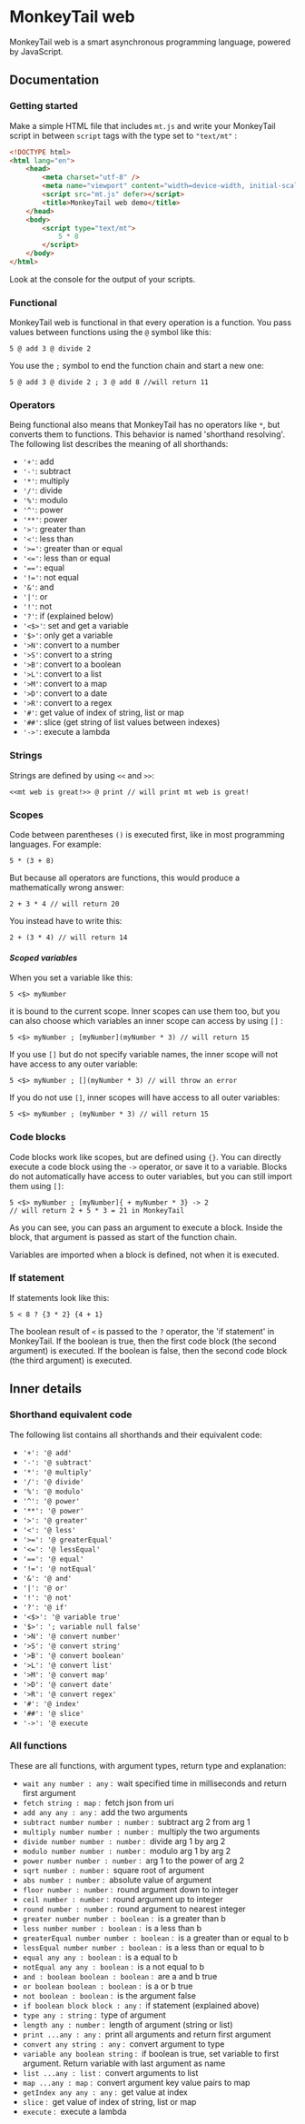 # MonkeyTail web

MonkeyTail web is a smart asynchronous programming language, powered by JavaScript.

## Documentation

### **Getting started**

Make a simple HTML file that includes `mt.js` and write your MonkeyTail script in between `script` tags with the type set to `"text/mt"` :

```html
<!DOCTYPE html>
<html lang="en">
	<head>
		<meta charset="utf-8" />
		<meta name="viewport" content="width=device-width, initial-scale=1" />
		<script src="mt.js" defer></script>
		<title>MonkeyTail web demo</title>
	</head>
	<body>
		<script type="text/mt">
			5 * 8
		</script>
	</body>
</html>
```

Look at the console for the output of your scripts.

### **Functional**

MonkeyTail web is functional in that every operation is a function. You pass values between functions using the `@` symbol like this:

```mt
5 @ add 3 @ divide 2
```

You use the `;` symbol to end the function chain and start a new one:

```mt
5 @ add 3 @ divide 2 ; 3 @ add 8 //will return 11
```

### **Operators**

Being functional also means that MonkeyTail has no operators like `*`, but converts them to functions. This behavior is named 'shorthand resolving'. The following list describes the meaning of all shorthands:

- `'+'`: add
- `'-'`: subtract
- `'*'`: multiply
- `'/'`: divide
- `'%'`: modulo
- `'^'`: power
- `'**'`: power
- `'>'`: greater than
- `'<'`: less than
- `'>='`: greater than or equal
- `'<='`: less than or equal
- `'=='`: equal
- `'!='`: not equal
- `'&'`: and
- `'|'`: or
- `'!'`: not
- `'?'`: if (explained below)
- `'<$>'`: set and get a variable
- `'$>'`: only get a variable
- `'>N'`: convert to a number
- `'>S'`: convert to a string
- `'>B'`: convert to a boolean
- `'>L'`: convert to a list
- `'>M'`: convert to a map
- `'>D'`: convert to a date
- `'>R'`: convert to a regex
- `'#'`: get value of index of string, list or map
- `'##'`: slice (get string of list values between indexes)
- `'->'`: execute a lambda

### **Strings**

Strings are defined by using `<<` and `>>`:

```mt
<<mt web is great!>> @ print // will print mt web is great!
```

### **Scopes**

Code between parentheses `()` is executed first, like in most programming languages. For example:

```mt
5 * (3 + 8)
```

But because all operators are functions, this would produce a mathematically wrong answer:

```mt
2 + 3 * 4 // will return 20
```

You instead have to write this:

```mt
2 + (3 * 4) // will return 14
```

#### *Scoped variables*

When you set a variable like this:

```mt
5 <$> myNumber
```

it is bound to the current scope. Inner scopes can use them too, but you can also choose which variables an inner scope can access by using `[]` :

```mt
5 <$> myNumber ; [myNumber](myNumber * 3) // will return 15
```

If you use `[]` but do not specify variable names, the inner scope will not have access to any outer variable:

```mt
5 <$> myNumber ; [](myNumber * 3) // will throw an error
```

If you do not use `[]`, inner scopes will have access to all outer variables:

```mt
5 <$> myNumber ; (myNumber * 3) // will return 15
```

### **Code blocks**

Code blocks work like scopes, but are defined using `{}`. You can directly execute a code block using the `->` operator, or save it to a variable. Blocks do not automatically have access to outer variables, but you can still import them using `[]`:

```mt
5 <$> myNumber ; [myNumber]{ + myNumber * 3} -> 2
// will return 2 + 5 * 3 = 21 in MonkeyTail
```

As you can see, you can pass an argument to execute a block. Inside the block, that argument is passed as start of the function chain.

Variables are imported when a block is defined, not when it is executed.

### **If statement**

If statements look like this:

```mt
5 < 8 ? {3 * 2} {4 + 1}
```

The boolean result of `<` is passed to the `?` operator, the 'if statement' in MonkeyTail. If the boolean is true, then the first code block (the second argument) is executed. If the boolean is false, then the second code block (the third argument) is executed.

## Inner details

### **Shorthand equivalent code**

The following list contains all shorthands and their equivalent code:

- `'+': '@ add'`
- `'-': '@ subtract'`
- `'*': '@ multiply'`
- `'/': '@ divide'`
- `'%': '@ modulo'`
- `'^': '@ power'`
- `'**': '@ power'`
- `'>': '@ greater'`
- `'<': '@ less'`
- `'>=': '@ greaterEqual'`
- `'<=': '@ lessEqual'`
- `'==': '@ equal'`
- `'!=': '@ notEqual'`
- `'&': '@ and'`
- `'|': '@ or'`
- `'!': '@ not'`
- `'?': '@ if'`
- `'<$>': '@ variable true'`
- `'$>': '; variable null false'`
- `'>N': '@ convert number'`
- `'>S': '@ convert string'`
- `'>B': '@ convert boolean'`
- `'>L': '@ convert list'`
- `'>M': '@ convert map'`
- `'>D': '@ convert date'`
- `'>R': '@ convert regex'`
- `'#': '@ index'`
- `'##': '@ slice'`
- `'->': '@ execute`

### **All functions**

These are all functions, with argument types, return type and explanation:

- `wait any number : any` :&nbsp; wait specified time in milliseconds and return first argument
- `fetch string : map` :&nbsp; fetch json from uri
- `add any any : any` :&nbsp; add the two arguments
- `subtract number number : number` :&nbsp; subtract arg 2 from arg 1
- `multiply number number : number` :&nbsp; multiply the two arguments
- `divide number number : number` :&nbsp; divide arg 1 by arg 2
- `modulo number number : number` :&nbsp; modulo arg 1 by arg 2
- `power number number : number` :&nbsp; arg 1 to the power of arg 2
- `sqrt number : number` :&nbsp; square root of argument
- `abs number : number` :&nbsp; absolute value of argument
- `floor number : number` :&nbsp; round argument down to integer
- `ceil number : number` :&nbsp; round argument up to integer
- `round number : number` :&nbsp; round argument to nearest integer
- `greater number number : boolean` :&nbsp; is a greater than b
- `less number number : boolean` :&nbsp; is a less than b
- `greaterEqual number number : boolean` :&nbsp; is a greater than or equal to b
- `lessEqual number number : boolean` :&nbsp; is a less than or equal to b
- `equal any any : boolean` :&nbsp; is a equal to b
- `notEqual any any : boolean` :&nbsp; is a not equal to b
- `and : boolean boolean : boolean` :&nbsp; are a and b true
- `or boolean boolean : boolean` :&nbsp; is a or b true
- `not boolean : boolean` :&nbsp; is the argument false
- `if boolean block block : any` :&nbsp; if statement (explained above)
- `type any : string` :&nbsp; type of argument
- `length any : number` :&nbsp; length of argument (string or list)
- `print ...any : any` :&nbsp; print all arguments and return first argument
- `convert any string : any` :&nbsp; convert argument to type
- `variable any boolean string` :&nbsp; if boolean is true, set variable to first argument. Return variable with last argument as name
- `list ...any : list` :&nbsp; convert arguments to list
- `map ...any : map` :&nbsp; convert argument key value pairs to map
- `getIndex any any : any` :&nbsp; get value at index
- `slice` :&nbsp; get value of index of string, list or map
- `execute` :&nbsp; execute a lambda
